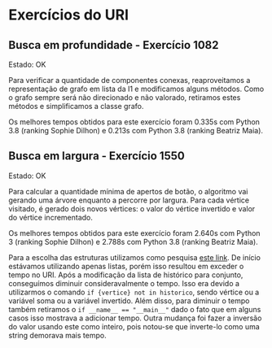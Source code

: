 # Exercícios do URI

## Busca em profundidade - Exercício 1082 
Estado: OK

Para verificar a quantidade de componentes conexas, reaproveitamos a representação de grafo em lista da I1 e modificamos alguns métodos. Como o grafo sempre será não direcionado e não valorado, retiramos estes métodos e simplificamos a classe grafo. 

Os melhores tempos obtidos para este exercício foram 0.335s com Python 3.8 (ranking Sophie Dilhon) e 0.213s com Python 3.8 (ranking Beatriz Maia). 

## Busca em largura - Exercício 1550
Estado: OK

Para calcular a quantidade mínima de apertos de botão, o algoritmo vai gerando uma árvore enquanto a percorre por largura. Para cada vértice visitado, é gerado dois novos vértices: o valor do vértice invertido e valor do vértice incrementado.  

Os melhores tempos obtidos para este exercício foram 2.640s com Python 3 (ranking Sophie Dilhon) e 2.788s com Python 3.8 (ranking Beatriz Maia). 

Para a escolha das estruturas utilizamos como pesquisa [este link](https://wiki.python.org/moin/TimeComplexity). De início estávamos utilizando apenas listas, porém isso resultou em exceder o tempo no URI. Após a modificação da lista de histórico para conjunto, conseguímos diminuir consideravalmente o tempo. Isso era devido a utilizarmos o comando `if {vertice} not in historico`, sendo vértice ou a variável soma ou a variável invertido. Além disso, para diminuir o tempo também retiramos o `if __name__ == "__main__"` dado o fato que em alguns casos isso mostrava a adicionar tempo. Outra mudança foi fazer a inversão do valor usando este como inteiro, pois notou-se que inverte-lo como uma string demorava mais tempo. 